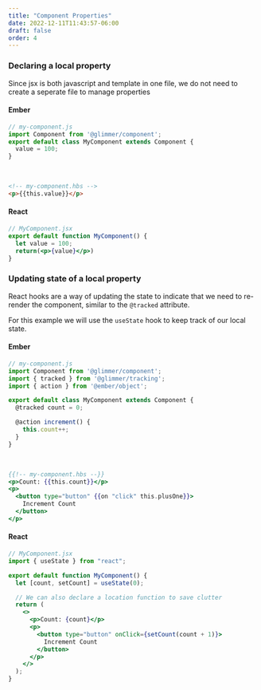 ```yaml
---
title: "Component Properties"
date: 2022-12-11T11:43:57-06:00
draft: false
order: 4
---
```



### Declaring a local property
Since jsx is both javascript and template in one file, we do not need to create a seperate file to manage properties

<div class="flex justify-around pb4">

<div class="w-50 pr3 ember-code">


#### Ember
```js
// my-component.js
import Component from '@glimmer/component';
export default class MyComponent extends Component {
  value = 100;
}
```
<br>

```html
<!-- my-component.hbs -->
<p>{{this.value}}</p>
```

</div>
<div class="w-50 pl3 react-code">

#### React
```jsx
// MyComponent.jsx
export default function MyComponent() {
  let value = 100;
  return(<p>{value}</p>)
}
```
</div>
</div>

### Updating state of a local property
React hooks are a way of updating the state to indicate that we need to re-render the component,
similar to the `@tracked` attribute.

For this example we will use the `useState` hook to keep track of our local state.

<div class="flex justify-around pb4">

<div class="w-50 pr3 ember-code">


#### Ember
```js
// my-component.js
import Component from '@glimmer/component';
import { tracked } from '@glimmer/tracking';
import { action } from '@ember/object';

export default class MyComponent extends Component {
  @tracked count = 0;

  @action increment() {
    this.count++;
  }
}
```
<br>

```hbs
{{!-- my-component.hbs --}}
<p>Count: {{this.count}}</p>
<p>
  <button type="button" {{on "click" this.plusOne}}>
    Increment Count
  </button>
</p>
```

</div>
<div class="w-50 pl3 react-code">

#### React
```jsx
// MyComponent.jsx
import { useState } from "react";

export default function MyComponent() {
  let [count, setCount] = useState(0);

  // We can also declare a location function to save clutter
  return (
    <>
      <p>Count: {count}</p>
      <p>
        <button type="button" onClick={setCount(count + 1)}>
          Increment Count
        </button>
      </p>
    </>
  );
}
```
</div>
</div>

